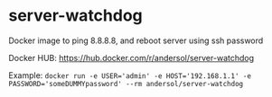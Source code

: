 # server-watchdog
Docker image to ping 8.8.8.8, and reboot server using ssh password

Docker HUB: https://hub.docker.com/r/andersol/server-watchdog

Example: ```docker run -e USER='admin' -e HOST='192.168.1.1' -e PASSWORD='someDUMMYpassword' --rm andersol/server-watchdog```

